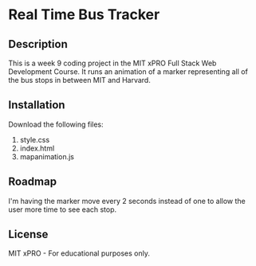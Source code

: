 # Real Time Bus Tracker

## Description 

This is a week 9 coding project in the MIT xPRO Full Stack Web Development Course. It runs an animation of a marker representing all of the bus stops in between MIT and Harvard.

## Installation

Download the following files:
1. style.css
2. index.html
3. mapanimation.js

## Roadmap
I'm having the marker move every 2 seconds instead of one to allow the user more time to see each stop.

## License
MIT xPRO - For educational purposes only.

